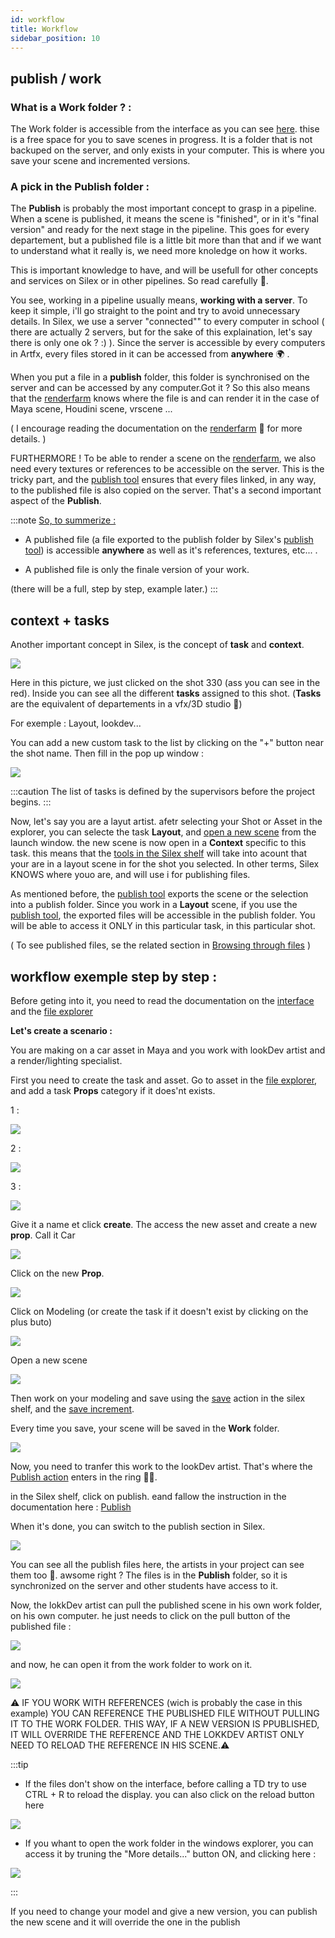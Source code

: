 ```yaml
---
id: workflow
title: Workflow
sidebar_position: 10
---
```



## publish / work

### What is a Work folder ? :

The Work folder is accessible from the interface as you can see [here](../interface/file-explorer.md). thise is a free space for you to save scenes in progress. It is a folder that is not backuped on the server, and only exists in your computer. This is where you save your scene and incremented versions.

### A pick in the Publish folder :

The __Publish__ is probably the most important concept to grasp in a pipeline. When a scene is published, it means the scene is "finished", or in it's "final version" and ready for the next stage in the pipeline. This goes for every departement, but a published file is a little bit more than that and if we want to understand what it really is, we need more knoledge on how it works. 

This is important knowledge to have, and will be usefull for other concepts and services on Silex or in other pipelines. So read carefully 👀.

You see, working in a pipeline usually means, __working with a server__. To keep it simple, i'll go straight to the point and try to avoid unnecessary details. In Silex, we use a server "connected"" to every computer in school ( there are actually 2 servers, but for the sake of this explaination, let's say there is only one ok ? :) ). Since the server is accessible by every computers in Artfx, every files stored in it can be accessed from __anywhere__ 🌍 .

When you put a file in a __publish__ folder, this folder is synchronised on the server and can be accessed by any computer.Got it ? So this also means that the [renderfarm](../renderfarm/renderfarm.md) knows where the file is and can render it in the case of Maya scene, Houdini scene, vrscene ... 

( I encourage reading the documentation on the [renderfarm](../renderfarm/renderfarm.md) 🚜 for more details. )

FURTHERMORE ! To be able to render a scene on the [renderfarm](../renderfarm/renderfarm.md), we also need every textures or references to be accessible on the server. This is the tricky part, and the [publish tool](./actions/publish.md) ensures that every files linked, in any way, to the published file is also copied on the server. That's a second important aspect of the __Publish__.

:::note
<u>So, to summerize :</u>

- A published file (a file exported to the publish folder by Silex's [publish tool](./actions/publish.md)) is accessible __anywhere__ as well as it's references, textures, etc... . 

- A published file is only the finale version of your work. 

(there will be a full, step by step, example later.)
:::


## context + tasks

Another important concept in Silex, is the concept of __task__ and __context__.

![](../../../static/img/user_guide/workflow/workflow_tasks.PNG)

Here in this picture, we just clicked on the shot 330 (ass you can see in the red). Inside you can see all the different __tasks__ assigned to this shot. (__Tasks__ are the equivalent of departements in a vfx/3D studio 🦉)

For exemple : Layout, lookdev...

You can add a new custom task to the list by clicking on the "+" button near the shot name. Then fill in the pop up window :

![](../../../static/img/user_guide/workflow/workflow_custom_task.PNG)

:::caution
The list of tasks is defined by the supervisors before the project begins.
:::

Now, let's say you are a layut artist. afetr selecting your Shot or Asset in the explorer, you can selecte the task __Layout__, and [open a new scene](../interface/file-explorer.md) from the launch window. the new scene is now open in a __Context__ specific to this task. this means that the [tools in the Silex shelf](./actions/actions.md) will take into acount that your are in a layout scene in for the shot you selected. In other terms, Silex KNOWS where youo are,  and will use i for publishing files.

As mentioned before, the [publish tool](./actions/publish.md) exports the scene or the selection into a publish folder. Since you work in a __Layout__ scene, if you use the [publish tool](./actions/publish.md), the exported files will be accessible in the publish folder. You will be able to access it ONLY in this particular task, in this particular shot. 

( To see published files, se the related section in [Browsing through files](../interface/file-explorer.md) )


## workflow exemple step by step :

Before geting into it, you need to read the documentation on the [interface](../interface/interface.md) and the [file explorer](../interface/file-explorer.md)

__Let's create a scenario :__

You are making on a car asset in Maya and you work with lookDev artist and a render/lighting specialist.

First you need to create the task and asset. Go to asset in the [file explorer](../interface/file-explorer.md), and add a task __Props__ category if it does'nt exists.

1 :

![](../../../static/img/user_guide/workflow/tutorial/workflow_tutrorial_click_asset.PNG)

2 :

![](../../../static/img/user_guide/workflow/tutorial/workflow_tutrorial_new_asset.PNG)

3 :

![](../../../static/img/user_guide/workflow/tutorial/workflow_tutrorial_select_asset_type.PNG)

Give it a name et click __create__. The access the new asset and create a new __prop__. Call it Car


![](../../../static/img/user_guide/workflow/tutorial/workflow_tutrorial_new_props.PNG)


Click on the new __Prop__.

![](../../../static/img/user_guide/workflow/tutorial/workflow_tutrorial_click_car.PNG)

Click on Modeling (or create the task if it doesn't exist by clicking on the plus buto)

![](../../../static/img/user_guide/workflow/tutorial/workflow_tutrorial_click_modeling.PNG)

Open a new scene

![](../../../static/img/user_guide/workflow/tutorial/workflow_tutrorial_open_scene.PNG)


Then work on your modeling and save using the [save](./actions/save.md) action in the silex shelf, and the [save increment](./actions/save.md).

Every time you save, your scene will be saved in the __Work__ folder. 

![](../../../static/img/user_guide/workflow/tutorial/workflow_tutrorial_work.PNG)

Now, you need to tranfer this work to the lookDev artist. That's where the [Publish action](./actions/publish.md) enters in the ring 🥊🥊.

in the Silex shelf, click on publish. eand fallow the instruction in the documentation here : [Publish](./actions/publish.md)

When it's done, you can switch to the publish section in Silex.

![](../../../static/img/user_guide/workflow/tutorial/workflow_tutrorial_publish.PNG)

You can see all the publish files here, the artists in your project can see them too 🤩. awsome right ?
The files is in the __Publish__ folder, so it is synchronized on the server and other students have access to it.

Now, the lokkDev artist can pull the published scene in his own work folder, on his own computer. he just needs to click on the pull button of the published file :

![](../../../static/img/user_guide/workflow/tutorial/workflow_tutrorial_pull.PNG)


and now, he can open it from the work folder to work on it.

![](../../../static/img/user_guide/workflow/tutorial/workflow_tutrorial_open_pulled_scene.PNG)


⚠️ IF YOU WORK WITH REFERENCES (wich is probably the case in this example) YOU CAN REFERENCE THE PUBLISHED FILE WITHOUT PULLING IT TO THE WORK FOLDER. THIS WAY, IF A NEW VERSION IS PPUBLISHED, IT WILL OVERRIDE THE REFERENCE AND THE LOKKDEV ARTIST ONLY NEED TO RELOAD THE REFERENCE IN HIS SCENE.⚠️

:::tip
- If the files don't show on the interface, before calling a TD try to use CTRL + R to reload the display. you can also click on the reload button here 

![](../../../static/img/user_guide/workflow/tutorial/workflow_tutrorial_reload.PNG)

- If you whant to open the work folder in the windows explorer, you can access it by truning the "More details..." button ON, and clicking here :

![](../../../static/img/user_guide/workflow/tutorial/workflow_tutrorial_open_work.PNG)

:::

If you need to change your model and give a new version, you can publish the new scene and it will override the one in the publish